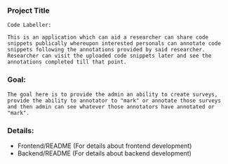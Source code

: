 ### Project Title

```
Code Labeller:

This is an application which can aid a researcher can share code snippets publically whereupon interested personals can annotate code snippets following the annotations provided by said researcher.
Researcher can visit the uploaded code snippets later and see the annotations completed till that point.
```

### Goal:

```
The goal here is to provide the admin an ability to create surveys, provide the ability to annotator to "mark" or annotate those surveys and then admin can see whatever those annotators have annotated or "mark".
```

### Details:

- Frontend/README (For details about frontend development)
- Backend/README (For details about backend development)
